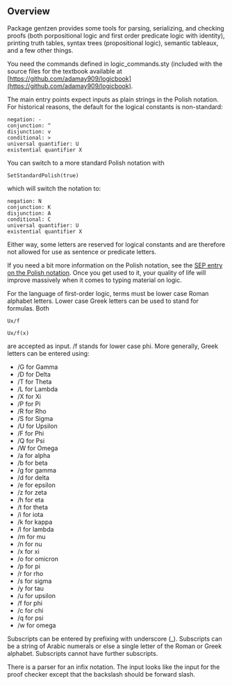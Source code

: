 ## Overview

Package gentzen provides some tools for parsing, serializing, and checking proofs (both porpositional logic and first order predicate logic with identity), printing truth tables, syntax trees (propositional logic), semantic tableaux, and a few other things.

You need the commands defined in logic\_commands.sty (included with the source files for the textbook available at [https://github.com/adamay909/logicbook](https://github.com/adamay909/logicbook).

The main entry points expect inputs as plain strings in the Polish notation. For historical reasons, the default for the logical constants is non-standard:

	negation: -
	conjunction: ^
	disjunction: v
	conditional: >
	universal quantifier: U
	existential quantifier X

You can switch to a more standard Polish notation with

	SetStandardPolish(true)

which will switch the notation to:

	negation: N
	conjunction: K
	disjunction: A
	conditional: C
	universal quantifier: U
	existential quantifier X

Either way, some letters are reserved for logical constants and are therefore not allowed for use as sentence or predicate letters.

If you need a bit more information on the Polish notation, see the [SEP entry on the Polish notation](https://plato.stanford.edu/entries/lukasiewicz/polish-notation.html). Once you get used to it, your quality of life will improve massively when it comes to typing material on logic.

For the language of first-order logic, terms must be lower case Roman alphabet letters. Lower case Greek letters can be used to stand for formulas. Both

	Ux/f

	Ux/f(x)

are accepted as input. /f stands for lower case phi. More generally, Greek letters can be entered using:

  - /G for Gamma
  - /D for Delta
  - /T for Theta
  - /L for Lambda
  - /X for Xi
  - /P for Pi
  - /R for Rho
  - /S for Sigma
  - /U for Upsilon
  - /F for Phi
  - /Q for Psi
  - /W for Omega
  - /a for alpha
  - /b for beta
  - /g for gamma
  - /d for delta
  - /e for epsilon
  - /z for zeta
  - /h for eta
  - /t for theta
  - /i for iota
  - /k for kappa
  - /l for lambda
  - /m for mu
  - /n for nu
  - /x for xi
  - /o for omicron
  - /p for pi
  - /r for rho
  - /s for sigma
  - /y for tau
  - /u for upsilon
  - /f for phi
  - /c for chi
  - /q for psi
  - /w for omega

Subscripts can be entered by prefixing with underscore (\_). Subscripts can be a string of Arabic numerals or else a single letter of the Roman or Greek alphabet. Subscripts cannot have further subscripts.

There is a parser for an infix notation. The input looks like the input for the proof checker except that the backslash should be forward slash.


